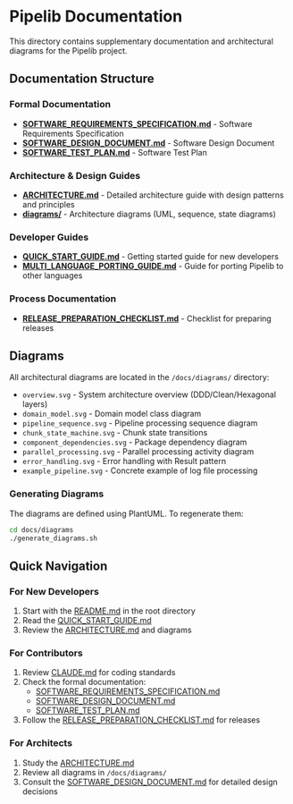# Pipelib Documentation

This directory contains supplementary documentation and architectural diagrams for the Pipelib project.

## Documentation Structure

### Formal Documentation
- **[SOFTWARE_REQUIREMENTS_SPECIFICATION.md](SOFTWARE_REQUIREMENTS_SPECIFICATION.md)** - Software Requirements Specification
- **[SOFTWARE_DESIGN_DOCUMENT.md](SOFTWARE_DESIGN_DOCUMENT.md)** - Software Design Document
- **[SOFTWARE_TEST_PLAN.md](SOFTWARE_TEST_PLAN.md)** - Software Test Plan

### Architecture & Design Guides
- **[ARCHITECTURE.md](ARCHITECTURE.md)** - Detailed architecture guide with design patterns and principles
- **[diagrams/](diagrams/)** - Architecture diagrams (UML, sequence, state diagrams)

### Developer Guides
- **[QUICK_START_GUIDE.md](QUICK_START_GUIDE.md)** - Getting started guide for new developers
- **[MULTI_LANGUAGE_PORTING_GUIDE.md](MULTI_LANGUAGE_PORTING_GUIDE.md)** - Guide for porting Pipelib to other languages

### Process Documentation
- **[RELEASE_PREPARATION_CHECKLIST.md](RELEASE_PREPARATION_CHECKLIST.md)** - Checklist for preparing releases

## Diagrams

All architectural diagrams are located in the `/docs/diagrams/` directory:

- `overview.svg` - System architecture overview (DDD/Clean/Hexagonal layers)
- `domain_model.svg` - Domain model class diagram
- `pipeline_sequence.svg` - Pipeline processing sequence diagram
- `chunk_state_machine.svg` - Chunk state transitions
- `component_dependencies.svg` - Package dependency diagram
- `parallel_processing.svg` - Parallel processing activity diagram
- `error_handling.svg` - Error handling with Result pattern
- `example_pipeline.svg` - Concrete example of log file processing

### Generating Diagrams

The diagrams are defined using PlantUML. To regenerate them:

```bash
cd docs/diagrams
./generate_diagrams.sh
```

## Quick Navigation

### For New Developers
1. Start with the [README.md](../README.md) in the root directory
2. Read the [QUICK_START_GUIDE.md](QUICK_START_GUIDE.md)
3. Review the [ARCHITECTURE.md](ARCHITECTURE.md) and diagrams

### For Contributors
1. Review [CLAUDE.md](../CLAUDE.md) for coding standards
2. Check the formal documentation:
   - [SOFTWARE_REQUIREMENTS_SPECIFICATION.md](SOFTWARE_REQUIREMENTS_SPECIFICATION.md)
   - [SOFTWARE_DESIGN_DOCUMENT.md](SOFTWARE_DESIGN_DOCUMENT.md)
   - [SOFTWARE_TEST_PLAN.md](SOFTWARE_TEST_PLAN.md)
3. Follow the [RELEASE_PREPARATION_CHECKLIST.md](RELEASE_PREPARATION_CHECKLIST.md) for releases

### For Architects
1. Study the [ARCHITECTURE.md](ARCHITECTURE.md)
2. Review all diagrams in `/docs/diagrams/`
3. Consult the [SOFTWARE_DESIGN_DOCUMENT.md](SOFTWARE_DESIGN_DOCUMENT.md) for detailed design decisions
